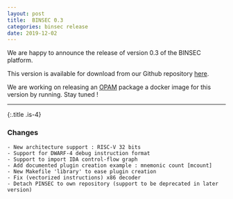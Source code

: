 ```yaml
---
layout: post
title:  BINSEC 0.3
categories: binsec release
date: 2019-12-02
---
```


We are happy to announce the release of version 0.3 of the BINSEC platform.

This version is available for download from our Github repository [here][git].

We are working on releasing an [OPAM][opam] package a docker image for this
version by running. Stay tuned !


---

{:.title .is-4}
### Changes 

```text
- New architecture support : RISC-V 32 bits
- Support for DWARF-4 debug instruction format
- Support to import IDA control-flow graph
- Add documented plugin creation example : mnemonic count [mcount]
- New Makefile 'library' to ease plugin creation
- Fix (vectorized instructions) x86 decoder
- Detach PINSEC to own repository (support to be deprecated in later version)  
```

[git]: https://github.com/binsec/binsec
[opam]: https://opam.ocaml.org/
